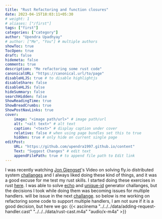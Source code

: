 ```yaml
---
title: "Rust Refactoring and function closures"
date: 2023-04-15T18:03:11+05:30
# weight: 1
# aliases: ["/first"]
tags: ["first"]
categories: ["category"]
author: "Upendra Upadhyay"
# author: ["Me", "You"] # multiple authors
showToc: true
TocOpen: true
draft: false
hidemeta: false
comments: true
description: "Me refactoring some rust code"
canonicalURL: "https://canonical.url/to/page"
disableHLJS: true # to disable highlightjs
disableShare: false
disableHLJS: false
hideSummary: false
searchHidden: false
ShowReadingTime: true
ShowBreadCrumbs: true
ShowPostNavLinks: true
cover:
    image: "<image path/url>" # image path/url
    alt: "<alt text>" # alt text
    caption: "<text>" # display caption under cover
    relative: false # when using page bundles set this to true
    hidden: true # only hide on current single page
editPost:
    URL: "https://github.com/upendra1997.github.io/content"
    Text: "Suggest Changes" # edit text
    appendFilePath: true # to append file path to Edit link
---
```

I was recently watching [Jon Gjengset](https://www.youtube.com/watch?v=gboGyccRVXI)'s Video on solving fly.io distributed system [challanges](https://fly.io/dist-sys/) 
and I always liked doing these kind of things, and it was a good excuse for me test my rust skills. I started doing these exercises in rust [here](https://github.com/upendra1997/maelstorm_rust). 
I was able to solve [echo](https://fly.io/dist-sys/1/) and [unique-id](https://fly.io/dist-sys/2/) generator challanges, but the decisions I took while doing them was becoming issues for multiple handlers.
will be issue in the next [challange](https://fly.io/dist-sys/3a/).
so below is me working on refactoring some code to support multiple handlers, I am not sure if it is a good decision, but here we go:
{{< asciinema "../../../data/adding-request-handler.cast" "../../../data/rust-cast.m4a" "audio/x-m4a" >}}